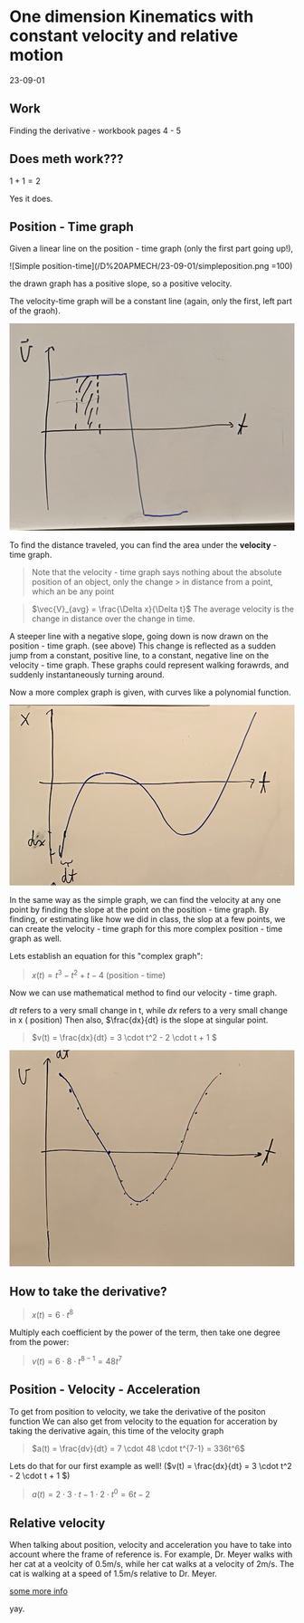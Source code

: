One dimension Kinematics with constant velocity and relative motion
=================
23-09-01

Work
-----
Finding the derivative - workbook pages 4 - 5

Does meth work???
----------
$1 + 1 = 2$

Yes it does.

Position - Time graph
----------
Given a linear line on the position - time graph (only the first part going up!),

![Simple position-time](/D%20APMECH/23-09-01/simpleposition.png =100)

the drawn graph has a positive slope, so a positive velocity.

The velocity-time graph will be a constant line (again, only the first, left part of the graoh). 

![Simple velocity-time](/D%20APMECH/23-09-01/simplevelocity.png)

To find the distance traveled, you can find the area under the **velocity** - time graph.

> Note that the velocity - time graph says nothing about the absolute position of an object, only the change > in distance from a point, which an be any point

>$\vec{V}_{avg} = \frac{\Delta x}{\Delta t}$
>The average velocity is the change in distance over the change in time.

A steeper line with a negative slope, going down is now drawn on the position - time graph. (see above)
This change is reflected as a sudden jump from a constant, positive line, to a constant, negative line on the velocity - time graph. These graphs could represent walking forawrds, and suddenly instantaneously turning around.

Now a more complex graph is given, with curves like a polynomial function.

![Complex position-time](/D%20APMECH/23-09-01/complexposition.png)

In the same way as the simple graph, we can find the velocity at any one point by finding the slope at the point on the position - time graph.
By finding, or estimating like how we did in class, the slop at a few points, we can create the velocity - time graph for this more complex position - time graph as well.

Lets establish an equation for this "complex graph":

>$x(t) = t^3 - t^2 + t - 4$ (position - time)

Now we can use mathematical method to find our velocity - time graph.

$dt$ refers to a very small change in t, while $dx$ refers to a very small change in x ( position)
Then also, $\frac{dx}{dt} is the slope at singular point.

>$v(t) = \frac{dx}{dt} = 3 \cdot t^2 - 2 \cdot t + 1 $

![Complex velocity-time](/D%20APMECH/23-09-01/complexvelocity.png)


How to take the derivative?
-------

>$x(t) = 6 \cdot t^8$

Multiply each coefficient by the power of the term, then take one degree from the power:

>$v(t) = 6 \cdot 8 \cdot t^{8-1} = 48t^7$

Position - Velocity - Acceleration
------
To get from position to velocity, we take the derivative of the positon function
We can also get from velocity to the equation for acceration by taking the derivative again, this time of the velocity graph

>$a(t) = \frac{dv}{dt} = 7 \cdot 48 \cdot t^{7-1} = 336t^6$

Lets do that for our first example as well! ($v(t) = \frac{dx}{dt} = 3 \cdot t^2 - 2 \cdot t + 1 $)

>$a(t) = 2 \cdot 3 \cdot t - 1 \cdot 2 \cdot t^0 = 6t - 2$

Relative velocity
------
When talking about position, velocity and acceleration you have to take into account where the frame of reference is.
For example, Dr. Meyer walks with her cat at a veolcity of 0.5m/s, while her cat walks at a velocity of 2m/s.
The cat is walking at a speed of 1.5m/s relative to Dr. Meyer.

[some more info](http://hyperphysics.phy-astr.gsu.edu/hbase/relmot.html#c1)


yay.


